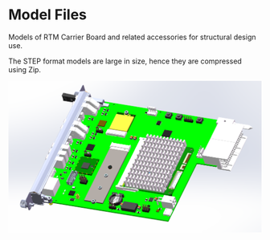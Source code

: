# Model Files

Models of RTM Carrier Board and related accessories for structural design use.

The STEP format models are large in size, hence they are compressed using Zip.

![RTM Carrier Board for LattePanda Mu](./Layout.png)
